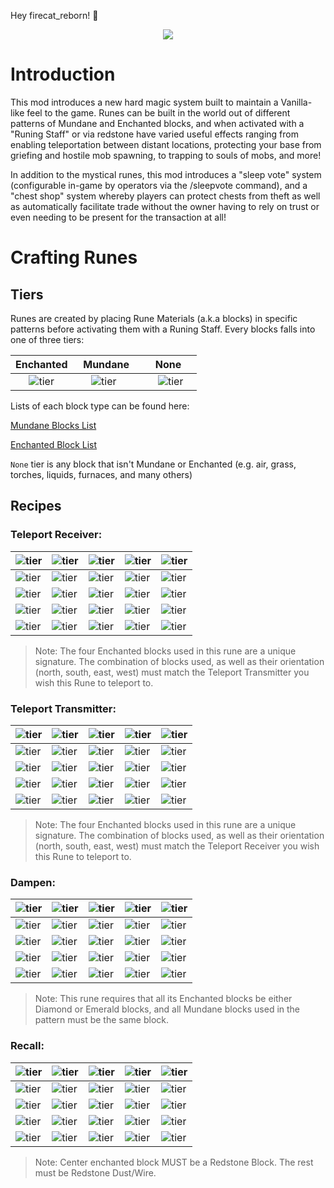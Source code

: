 Hey firecat_reborn! 🖕

<p align="center">
  <img src="https://i.imgur.com/CG7Wf6I.png">
</p>

# Introduction
This mod introduces a new hard magic system built to maintain a Vanilla-like feel to the game. Runes can be built in the world out of different patterns of Mundane and Enchanted blocks, and when activated with a "Runing Staff" or via redstone have varied useful effects ranging from enabling teleportation between distant locations, protecting your base from griefing and hostile mob spawning, to trapping to souls of mobs, and more!

In addition to the mystical runes, this mod introduces a "sleep vote" system (configurable in-game by operators via the /sleepvote command), and a "chest shop" system whereby players can protect chests from theft as well as automatically facilitate trade without the owner having to rely on trust or even needing to be present for the transaction at all!

# Crafting Runes

[none]: https://i.imgur.com/rHk2Ifb.png
[mundane]: https://i.imgur.com/OCVBBV9.png
[enchanted]: https://i.imgur.com/PnYfGrY.png
[other]: https://i.imgur.com/fyNVr4W.png

## Tiers

Runes are created by placing Rune Materials (a.k.a blocks) in specific patterns before activating them with a Runing Staff. Every blocks falls into one of three tiers:

| Enchanted | &nbsp; Mundane &nbsp; | &nbsp;&nbsp;&nbsp; None &nbsp;&nbsp;&nbsp; |
| --- | --- | --- |
| &nbsp;&nbsp;&nbsp;&nbsp;&nbsp;![tier][enchanted] | &nbsp;&nbsp;&nbsp;&nbsp;&nbsp;![tier][mundane] | &nbsp;&nbsp;&nbsp;&nbsp;&nbsp;![tier][none] |

Lists of each block type can be found here:

[Mundane Blocks List](https://willis81808.github.io/EsotericaCraft/)

[Enchanted Block List](https://willis81808.github.io/EsotericaCraft/)

`None` tier is any block that isn't Mundane or Enchanted (e.g. air, grass, torches, liquids, furnaces, and many others)

## Recipes

### Teleport Receiver:

| ![tier][none] | ![tier][mundane] | ![tier][mundane] | ![tier][mundane] | ![tier][none] |
| --- | --- | --- | --- | --- |
| ![tier][mundane]  | ![tier][mundane]  | ![tier][enchanted] | ![tier][mundane] | ![tier][mundane] |
| ![tier][mundane]  | ![tier][enchanted]  | ![tier][none] | ![tier][enchanted] | ![tier][mundane] |
| ![tier][mundane]  | ![tier][mundane]  | ![tier][enchanted] | ![tier][mundane] | ![tier][mundane] |
| ![tier][none]  | ![tier][mundane]  | ![tier][mundane] | ![tier][mundane] | ![tier][none] |

> Note: The four Enchanted blocks used in this rune are a unique signature. The combination of blocks used, as well as their orientation (north, south, east, west) must match the Teleport Transmitter you wish this Rune to teleport to.

### Teleport Transmitter:

| ![tier][none] | ![tier][mundane] | ![tier][enchanted] | ![tier][mundane] | ![tier][none] |
| --- | --- | --- | --- | --- |
| ![tier][mundane]  | ![tier][mundane]  | ![tier][mundane] | ![tier][mundane] | ![tier][mundane] |
| ![tier][enchanted]  | ![tier][mundane]  | ![tier][none] | ![tier][mundane] | ![tier][enchanted] |
| ![tier][mundane]  | ![tier][mundane]  | ![tier][mundane] | ![tier][mundane] | ![tier][mundane] |
| ![tier][none]  | ![tier][mundane]  | ![tier][enchanted] | ![tier][mundane] | ![tier][none] |

> Note: The four Enchanted blocks used in this rune are a unique signature. The combination of blocks used, as well as their orientation (north, south, east, west) must match the Teleport Receiver you wish this Rune to teleport to.

### Dampen:

| ![tier][none] | ![tier][enchanted] | ![tier][enchanted] | ![tier][enchanted] | ![tier][none] |
| --- | --- | --- | --- | --- |
| ![tier][enchanted]  | ![tier][none]  | ![tier][mundane] | ![tier][none] | ![tier][enchanted] |
| ![tier][enchanted]  | ![tier][mundane]  | ![tier][mundane] | ![tier][mundane] | ![tier][enchanted] |
| ![tier][enchanted]  | ![tier][none]  | ![tier][mundane] | ![tier][none] | ![tier][enchanted] |
| ![tier][none]  | ![tier][enchanted]  | ![tier][enchanted] | ![tier][enchanted] | ![tier][none] |

> Note: This rune requires that all its Enchanted blocks be either Diamond or Emerald blocks, and all Mundane blocks used in the pattern must be the same block.

### Recall:

| ![tier][none] | ![tier][other] | ![tier][other] | ![tier][other] | ![tier][none] |
| --- | --- | --- | --- | --- |
| ![tier][other]  | ![tier][none]  | ![tier][other] | ![tier][none] | ![tier][other] |
| ![tier][other]  | ![tier][other]  | ![tier][enchanted] | ![tier][other] | ![tier][other] |
| ![tier][other]  | ![tier][none]  | ![tier][other] | ![tier][none] | ![tier][other] |
| ![tier][none]  | ![tier][other]  | ![tier][other] | ![tier][other] | ![tier][none] |

> Note: Center enchanted block MUST be a Redstone Block. The rest must be Redstone Dust/Wire.
